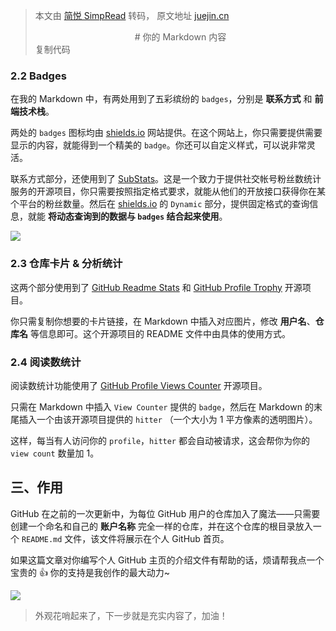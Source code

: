 > 本文由 [简悦 SimpRead](http://ksria.com/simpread/) 转码， 原文地址 [juejin.cn](https://juejin.cn/post/7022299474458312718) <div align=center> # 你的 Markdown 内容 </div> 复制代码

### 2.2 Badges

在我的 Markdown 中，有两处用到了五彩缤纷的 `badges`，分别是 **联系方式** 和 **前端技术栈**。

两处的 `badges` 图标均由 [shields.io](https://link.juejin.cn?target=https%3A%2F%2Fshields.io "https://shields.io") 网站提供。在这个网站上，你只需要提供需要显示的内容，就能得到一个精美的 `badge`。你还可以自定义样式，可以说非常灵活。

联系方式部分，还使用到了 [SubStats](https://link.juejin.cn?target=https%3A%2F%2Fsubstats.spencerwoo.com%2F%23why-i-did-this "https://substats.spencerwoo.com/#why-i-did-this")。这是一个致力于提供社交帐号粉丝数统计服务的开源项目，你只需要按照指定格式要求，就能从他们的开放接口获得你在某个平台的粉丝数量。然后在 [shields.io](https://link.juejin.cn?target=https%3A%2F%2Fshields.io "https://shields.io") 的 `Dynamic` 部分，提供固定格式的查询信息，就能 **将动态查询到的数据与 `badges` 结合起来使用**。

![](https://p3-juejin.byteimg.com/tos-cn-i-k3u1fbpfcp/da9c910b83b74e48b8341c88eadf176d~tplv-k3u1fbpfcp-watermark.awebp)

### 2.3 仓库卡片 & 分析统计

这两个部分使用到了 [GitHub Readme Stats](https://link.juejin.cn?target=https%3A%2F%2Fgithub.com%2Fanuraghazra%2Fgithub-readme-stats "https://github.com/anuraghazra/github-readme-stats") 和 [GitHub Profile Trophy](https://link.juejin.cn?target=https%3A%2F%2Fgithub.com%2Fryo-ma%2Fgithub-profile-trophy "https://github.com/ryo-ma/github-profile-trophy") 开源项目。

你只需复制你想要的卡片链接，在 Markdown 中插入对应图片，修改 **用户名**、**仓库名** 等信息即可。这个开源项目的 README 文件中由具体的使用方式。

### 2.4 阅读数统计

阅读数统计功能使用了 [GitHub Profile Views Counter](https://link.juejin.cn?target=https%3A%2F%2Fgithub.com%2Fantonkomarev%2Fgithub-profile-views-counter "https://github.com/antonkomarev/github-profile-views-counter") 开源项目。

只需在 Markdown 中插入 `View Counter` 提供的 `badge`，然后在 Markdown 的末尾插入一个由该开源项目提供的 `hitter` （一个大小为 1 平方像素的透明图片）。

这样，每当有人访问你的 `profile`，`hitter` 都会自动被请求，这会帮你为你的 `view count` 数量加 1。

三、作用
----

GitHub 在之前的一次更新中，为每位 GitHub 用户的仓库加入了魔法——只需要创建一个命名和自己的 **账户名称** 完全一样的仓库，并在这个仓库的根目录放入一个 `README.md` 文件，该文件将展示在个人 GitHub 首页。

如果这篇文章对你编写个人 GitHub 主页的介绍文件有帮助的话，烦请帮我点一个宝贵的 👍 你的支持是我创作的最大动力~

![](https://p3-juejin.byteimg.com/tos-cn-i-k3u1fbpfcp/a5f795f4705441d5be43717bdd55ea4c~tplv-k3u1fbpfcp-watermark.awebp)

> 外观花哨起来了，下一步就是充实内容了，加油！
